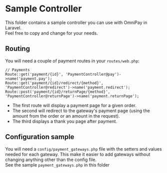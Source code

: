 # Sample Controller
This folder contains a sample controller you can use with OmniPay in Laravel.  
Feel free to copy and change for your needs.

## Routing
You will need a couple of payment routes in your `routes/web.php`:

```
// Payments
Route::get('payment/{id}', 'PaymentController@pay')->name('payment.pay');
Route::get('payment/{id}/redirect/{method}', 'PaymentController@redirect')->name('payment.redirect');
Route::post('payment/{id}/returnPage/{method}', 'PaymentController@returnPage')->name('payment.returnPage');
```

- The first route will display a payment page for a given order.
- The second will redirect to the gateway's payment page (using the amount from the order or an amount in the request).
- The third displays a thank you page after payment.

## Configuration sample
You will need a `config/payment_gateways.php` file with the setters and values needed for each gateway.  This make it easier to add gateways without changing anything other than the config file.  
See the sample `payment_gateways.php` in this folder
